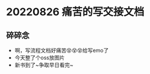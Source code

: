 <!--
 * @Desc: 
 * @Author: 曾茹菁
 * @Date: 2022-08-26 14:17:58
 * @LastEditors: 曾茹菁
 * @LastEditTime: 2022-08-26 14:23:44
-->
# 20220826 痛苦的写交接文档
## 碎碎念
- 啊，写流程文档好痛苦😵😵😵给写emo了
- 今天整了个oss放图片
- 新书到了~争取早日看完~
